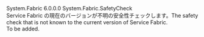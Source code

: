 <Type Name="UnknownSafetyCheck" FullName="System.Fabric.UnknownSafetyCheck">
  <TypeSignature Language="C#" Value="public sealed class UnknownSafetyCheck : System.Fabric.SafetyCheck" />
  <TypeSignature Language="ILAsm" Value=".class public auto ansi sealed beforefieldinit UnknownSafetyCheck extends System.Fabric.SafetyCheck" />
  <TypeSignature Language="DocId" Value="T:System.Fabric.UnknownSafetyCheck" />
  <TypeSignature Language="VB.NET" Value="Public NotInheritable Class UnknownSafetyCheck&#xA;Inherits SafetyCheck" />
  <TypeSignature Language="F#" Value="type UnknownSafetyCheck = class&#xA;    inherit SafetyCheck" />
  <AssemblyInfo>
    <AssemblyName>System.Fabric</AssemblyName>
    <AssemblyVersion>6.0.0.0</AssemblyVersion>
  </AssemblyInfo>
  <Base>
    <BaseTypeName>System.Fabric.SafetyCheck</BaseTypeName>
  </Base>
  <Interfaces />
  <Docs>
    <summary>
      <para>
            <span data-ttu-id="c6f86-101">Service Fabric の現在のバージョンが不明の安全性チェックします。</span><span class="sxs-lookup"><span data-stu-id="c6f86-101">The safety check that is not known to the current version of Service Fabric.</span></span>
            </para>
    </summary>
    <remarks>To be added.</remarks>
  </Docs>
  <Members />
</Type>